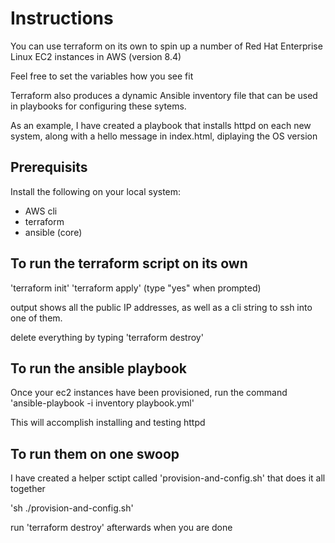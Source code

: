 # Instructions

You can use terraform on its own to spin up a number of Red Hat Enterprise Linux 
EC2 instances in AWS (version 8.4)

Feel free to set the variables how you see fit

Terraform also produces a dynamic Ansible inventory file that can be used in
playbooks for configuring these sytems.

As an example, I have created a playbook that installs httpd on each new system, along
with a hello message in index.html, diplaying the OS version

## Prerequisits
Install the following on your local system:
 - AWS cli
 - terraform
 - ansible (core)

## To run the terraform script on its own
'terraform init'
'terraform apply' (type "yes" when prompted)

output shows all the public IP addresses, as well as a cli string to ssh into one of 
them.

delete everything by typing
'terraform destroy'

## To run the ansible playbook
Once your ec2 instances have been provisioned, run the command
'ansible-playbook -i inventory playbook.yml'

This will accomplish installing and testing httpd

## To run them on one swoop
I have created a helper sctipt called 'provision-and-config.sh' that does it all together

'sh ./provision-and-config.sh'

run 'terraform destroy' afterwards when you are done
